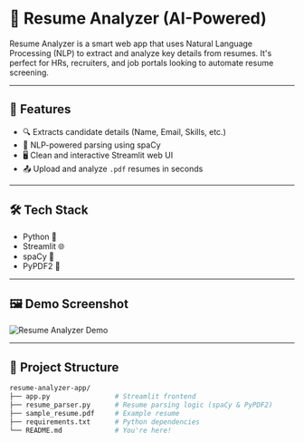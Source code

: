 # 📄 Resume Analyzer (AI-Powered)

Resume Analyzer is a smart web app that uses Natural Language Processing (NLP) to extract and analyze key details from resumes. It's perfect for HRs, recruiters, and job portals looking to automate resume screening.

---

## 🚀 Features

- 🔍 Extracts candidate details (Name, Email, Skills, etc.)
- 🧠 NLP-powered parsing using spaCy
- 🖥️ Clean and interactive Streamlit web UI
- 📤 Upload and analyze `.pdf` resumes in seconds

---

## 🛠️ Tech Stack

- Python 🐍
- Streamlit 🌐
- spaCy 🧠
- PyPDF2 📄

---

## 🖼️ Demo Screenshot

![Resume Analyzer Demo](https://github.com/Gayathri-0809/resume-analyzer-app/assets/demo_screenshot.png)

---

## 📁 Project Structure

```bash
resume-analyzer-app/
├── app.py                # Streamlit frontend
├── resume_parser.py      # Resume parsing logic (spaCy & PyPDF2)
├── sample_resume.pdf     # Example resume
├── requirements.txt      # Python dependencies
└── README.md             # You're here!
